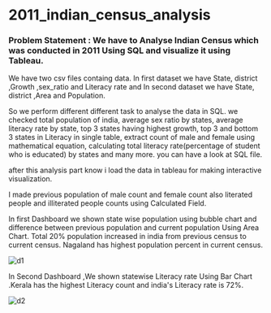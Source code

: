 # 2011_indian_census_analysis

### Problem Statement : We have to Analyse Indian Census which was conducted in 2011 Using SQL and visualize it using Tableau.

We have two csv files containg data. In first dataset we have State, district ,Growth ,sex_ratio and Literacy rate and In second dataset we have State, district ,Area and Population.

So we perform different different task to analyse the data in SQL. we checked total population of india, average sex ratio by states, average literacy rate by state, top 3 states having highest growth, top 3 and bottom 3 states in Literacy in single table, extract count of male and female using  mathematical equation, calculating total literacy rate(percentage of student who is educated) by states and many more. you can have a look at SQL file.

after this analysis part know i load the data in tableau for making interactive visualization.

I made previous population of male count and female count also literated people and illiterated people counts using Calculated Field.

In first Dashboard we shown state wise population using bubble chart and difference between previous population and current population Using Area Chart.
Total 20% population increased in india from previous census to current census.
Nagaland has highest population percent in current census.

![d1](https://user-images.githubusercontent.com/95639758/204150578-756b6148-fda6-47e4-84a5-b40080eec2c4.png)

In Second Dashboard ,We shown statewise Literacy rate Using Bar Chart .Kerala has the highest Literacy count and india's Literacy rate is 72%.

![d2](https://user-images.githubusercontent.com/95639758/204151985-7d5e4e90-d840-43c9-9bac-12cc46ee36e5.png)
